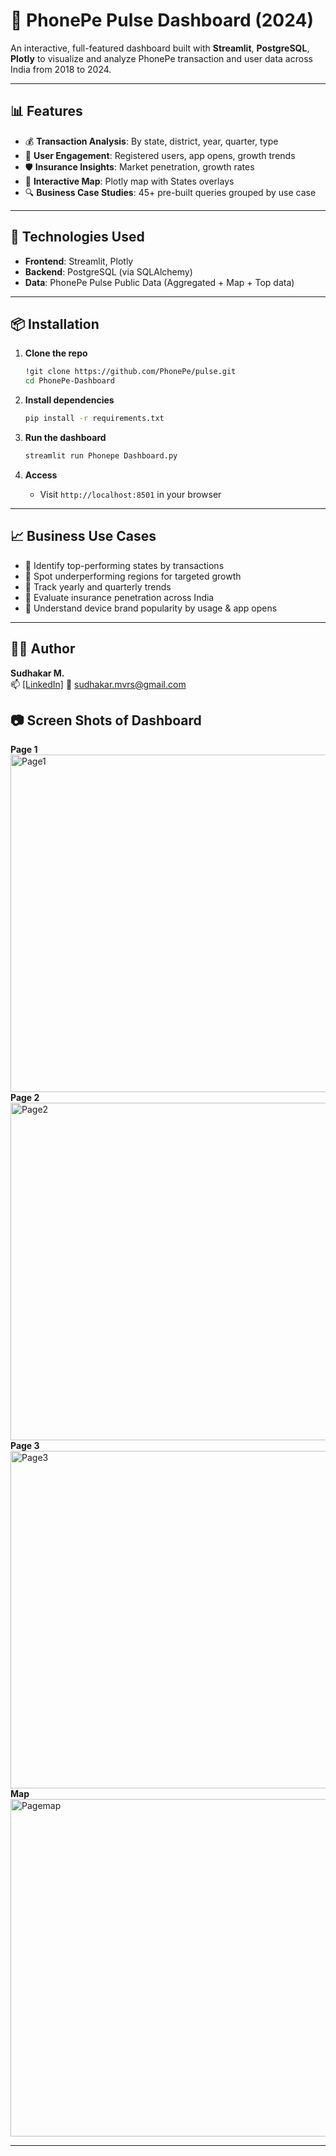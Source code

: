 
# 📱 PhonePe Pulse Dashboard (2024)

An interactive, full-featured dashboard built with **Streamlit**, **PostgreSQL**, **Plotly** to visualize and analyze PhonePe transaction and user data across India from 2018 to 2024.

---

## 📊 Features

- 💰 **Transaction Analysis**: By state, district, year, quarter, type
- 📲 **User Engagement**: Registered users, app opens, growth trends
- 🛡️ **Insurance Insights**: Market penetration, growth rates
- 📍 **Interactive Map**: Plotly map with States overlays
- 🔍 **Business Case Studies**: 45+ pre-built queries grouped by use case

---

## 🚀 Technologies Used

- **Frontend**: Streamlit, Plotly
- **Backend**: PostgreSQL (via SQLAlchemy)
- **Data**: PhonePe Pulse Public Data (Aggregated + Map + Top data)

---

## 📦 Installation

1. **Clone the repo**
   ```bash
   !git clone https://github.com/PhonePe/pulse.git
   cd PhonePe-Dashboard
   ```

2. **Install dependencies**
   ```bash
   pip install -r requirements.txt
   ```

3. **Run the dashboard**
   ```bash
   streamlit run Phonepe Dashboard.py
   ```

4. **Access**
   - Visit `http://localhost:8501` in your browser

---

## 📈 Business Use Cases

- 🔹 Identify top-performing states by transactions
- 🔹 Spot underperforming regions for targeted growth
- 🔹 Track yearly and quarterly trends
- 🔹 Evaluate insurance penetration across India
- 🔹 Understand device brand popularity by usage & app opens

---

## 🙋‍♂️ Author

**Sudhakar M.**  
📫 [[LinkedIn]](https://www.linkedin.com/in/sudhakar-m-657ba787/) 
📧 sudhakar.mvrs@gmail.com
## 📷 Screen Shots of Dashboard
   **Page 1**
<img width="960" height="540" alt="Page1" src="https://github.com/user-attachments/assets/8dd6bdcc-7b5a-42b7-a074-17207acbbfbd" />
   **Page 2**
<img width="960" height="540" alt="Page2" src="https://github.com/user-attachments/assets/e094df78-1f2c-4520-81e5-3f97548c86d1" />
   **Page 3**
<img width="960" height="540" alt="Page3" src="https://github.com/user-attachments/assets/c713891c-4f7e-4377-b96a-efaa670fec8a" />
   **Map**
<img width="960" height="540" alt="Pagemap" src="https://github.com/user-attachments/assets/f1ed3246-4109-441e-b827-1809c1d91b25" />


---
